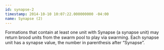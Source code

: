 ```yaml
---
id: synapse-2
timestamp: 2014-10-10 10:07:22.000000000 -04:00
name: Synapse (2)
---
```

<p>Formations that contain at least one unit with Synapse (a synapse unit) may return brood units from the swarm pool to play via swarming. Each synapse unit has a synapse value, the number in parenthesis after &ldquo;Synapse&rdquo;.</p>